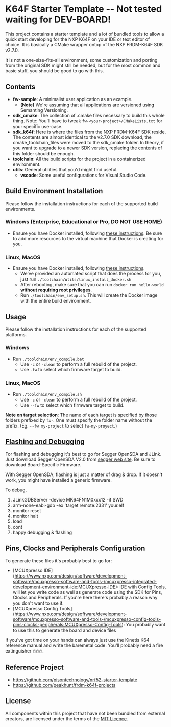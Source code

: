# K64F Starter Template -- Not tested waiting for DEV-BOARD!
This project contains a starter template and a lot of bundled tools to allow a quick start developing for the NXP K64F on your IDE or text editor of choice. It is basically a CMake wrapper ontop of the NXP FRDM-K64F SDK v2.7.0.

It is not a one-size-fits-all environment, some customization and porting from the original SDK might still be needed, but for the most common and basic stuff, you should be good to go with this.

## Contents
* **fw-sample**: A minimalist user application as an example.
  - **(Note)** We're assuming that all applications are versioned using Semanting Versioning.
* **sdk_cmake**: The collection of .cmake files necessary to build this whole thing.
  Note: You'll have to tweak `fw-<your-project>/CMakeLists.txt` for your specific use-case.
* **sdk_k64f**: Here is where the files from the NXP FRDM-K64F SDK reside. The contents are almost identical to the v2.7.0 SDK download, the cmake_toolchain_files were moved to the sdk_cmake folder. In theory, if you want to upgrade to a newer SDK version, replacing the contents of this folder should be enough.
* **toolchain**: All the build scripts for the project in a containerized environment.
* **utils**: General utilities that you'd might find useful.
  * **vscode**: Some useful configurations for Visual Studio Code.
  
## Build Environment Installation
Please follow the installation instructions for each of the supported build environments.

### Windows (Enterprise, Educational or Pro, DO NOT USE HOME)
* Ensure you have Docker installed, following [these instructions](https://docs.docker.com/docker-for-windows/install/). Be sure to add more resources to the virtual machine that Docker is creating for you.

### Linux, MacOS
* Ensure you have Docker installed, following [these instructions](https://docs.docker.com/v17.09/engine/installation/linux/docker-ce/ubuntu/).
  * We've provided an automated script that does the process for you, just run `./toolchain/utils/linux_install_docker.sh`
  * After rebooting, make sure that you can run `docker run hello-world` **without requiring root privileges**.
  * Run `./toolchain/env_setup.sh`. This will create the Docker image with the entire build environment.

## Usage
Please follow the installation instructions for each of the supported platforms.

### Windows
* Run `./toolchain/env_compile.bat`
  * Use `-c` or `-clean` to perform a full rebuild of the project.
  * Use `-fw` to select which firmware target to build.

### Linux, MacOS
* Run `./toolchain/env_compile.sh`
  * Use `-c` or `-clean` to perform a full rebuild of the project.
  * Use `--fw` to select which firmware target to build.

**Note on target selection**: The name of each target is specified by those folders prefixed by `fx-`. One must specify the folder name without the prefix. (Eg. `--fw my-project` to select `fw-my-proyect`.)

## [Flashing and Debugging](https://github.com/peakhunt/frdm-k64f-projects#flashing--debugging)
For flashing and debugging it's best to go for Segger OpenSDA and JLink. Just download Segger OpenSDA V2.0 from [segger web site](https://www.segger.com/downloads/jlink/#JLinkOpenSDABoardSpecificFirmwares). Be sure to download Board-Specific Firmware.

With Segger OpenSDA, flashing is just a matter of drag & drop. If it doesn't work, you might have installed a generic firmware.

To debug,

1. JLinkGDBServer -device MK64FN1M0xxx12 -if SWD
2. arm-none-eabi-gdb -ex 'target remote:2331' your.elf
3. monitor reset
4. monitor halt
5. load
6. cont
7. happy debugging & flashing

## Pins, Clocks and Peripherals Configuration
To generate these files it's probably best to go for:
* [MCUXpresso IDE] (https://www.nxp.com/design/software/development-software/mcuxpresso-software-and-tools-/mcuxpresso-integrated-development-environment-ide:MCUXpresso-IDE): IDE with Config Tools, will let you write code as well as generate code using the SDK for Pins, Clocks and Peripherals. If you're here there's probably a reason why you don't want to use it.
* [MCUXpresso Config Tools] (https://www.nxp.com/design/software/development-software/mcuxpresso-software-and-tools-/mcuxpresso-config-tools-pins-clocks-peripherals:MCUXpresso-Config-Tools): You probably want to use this to generate the board and device files

If you've got time on your hands can always just use the Kinetis K64 reference manual and write the baremetal code. You'll probably need a fire extinguisher 🔥🔥🔥.

## Reference Project
* https://github.com/pisontechnology/nrf52-starter-template
* https://github.com/peakhunt/frdm-k64f-projects

## License
All components within this project that have not been bundled from external creators, are licensed under the terms of the [MIT Licence](LICENCE.md).

